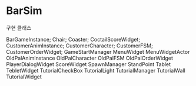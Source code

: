 # BarSim

구현 클래스

BarGameInstance;
Chair;
Coaster;
CoctailScoreWidget;
CustomerAnimInstance;
CustomerCharacter;
CustomerFSM;
CustomerOrderWidget;
GameStartManager
MenuWidget
MenuWidgetActor
OldPalAnimInstance
OldPalCharacter
OldPalFSM
OldPalOrderWidget
PlayerDialogWidget
ScoreWidget
SpawnManager
StandPoint
Tablet
TebletWidget
TutorialCheckBox
TutorialLight
TutorialManager
TutorialWall
TutorialWidget
